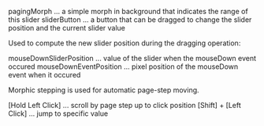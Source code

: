 pagingMorph ... a simple morph in background that indicates the range of this slider
sliderButton ... a button that can be dragged to change the slider position and the current slider value

Used to compute the new slider position during the dragging operation:

mouseDownSliderPosition ... value of the slider when the mouseDown event occured
mouseDownEventPosition ... pixel position of the mouseDown event when it occured

Morphic stepping is used for automatic page-step moving.

[Hold Left Click] ... scroll by page step up to click position
[Shift] + [Left Click] ... jump to specific value